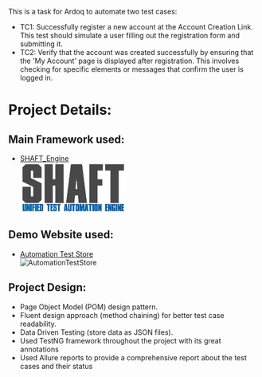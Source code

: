 This is a task for Ardoq to automate two test cases:
* TC1: Successfully register a new account at the Account Creation Link. This test should
simulate a user filling out the registration form and submitting it.
* TC2: Verify that the account was created successfully by ensuring that the 'My Account'
page is displayed after registration. This involves checking for specific elements or
messages that confirm the user is logged in.

# Project Details:
## Main Framework used:
* [SHAFT_Engine](https://github.com/ShaftHQ/SHAFT_ENGINE) <br><img height="100" title="SHAFT_Engine" src="https://github.com/ShaftHQ/SHAFT_ENGINE/blob/main/src/main/resources/images/shaft.png">
## Demo Website used:
* [Automation Test Store](https://automationteststore.com/) <br><img title="AutomationTestStore" src="https://automationteststore.com/resources/image/18/7a/8.png">
## Project Design:
* Page Object Model (POM) design pattern.
* Fluent design approach (method chaining) for better test case readability.
* Data Driven Testing (store data as JSON files).
* Used TestNG framework throughout the project with its great annotations
* Used Allure reports to provide a comprehensive report about the test cases and their status
